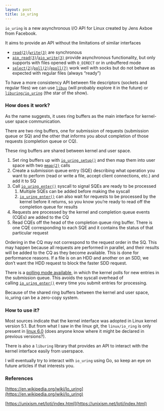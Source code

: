 ```yaml
---
layout: post
title: io_uring
---
```

`io_uring` is a new asynchronous I/O API for Linux created by Jens Axboe from Facebook.

It aims to provide an API without the limitations of similar interfaces

- [`read(2)`](https://man7.org/linux/man-pages/man2/read.2.html)/[`write(3)`](https://man7.org/linux/man-pages/man2/write.2.html) are synchronous
- [`aio_read(3)`](https://man7.org/linux/man-pages/man3/aio_read.3.html)/[`aio_write(3)`](https://man7.org/linux/man-pages/man3/aio_write.3.html) provide asynchronous functionality, but only supports with files opened with `O_DIRECT` or in unbuffered mode
- [`select(2)`](http://man7.org/linux/man-pages/man2/select.2.html)/[`poll(2)`](http://man7.org/linux/man-pages/man2/poll.2.html)/[`epoll(7)`](http://man7.org/linux/man-pages/man7/epoll.7.html) work well with socks but do not behave as expected with regular files (always “ready”)

To have a more consistency API between file descriptors (sockets and regular files) we can use [`libuv`](https://libuv.org/) (will probably explore it in the future) or [`liburing/io_uring`](https://github.com/axboe/liburing) (the star of the show).

### How does it work?

As the name suggests, it uses ring buffers as the main interface for kernel-user space communication.

There are two ring buffers, one for submission of requests (submission queue or SQ) and the other that informs you about completion of those requests (completion queue or CQ).

These ring buffers are shared between kernel and user space.

1. Set ring buffers up with [`io_uring_setup()`](https://unixism.net/loti/ref-iouring/io_uring_setup.html#c.io_uring_setup) and then map them into user space with two [`mmap(2)`](http://man7.org/linux/man-pages/man2/mmap.2.html) calls
2. Create a submission queue entry (SQE) describing what operation you want to perform (read or write a file, accept client connections, etc.) and add it to SQ
3. Call [`io_uring_enter()`](https://unixism.net/loti/ref-iouring/io_uring_enter.html#c.io_uring_enter) syscall to signal SQEs are ready to be processed
    1. Multiple SQEs can be added before making the syscall
    2. [`io_uring_enter()`](https://unixism.net/loti/ref-iouring/io_uring_enter.html#c.io_uring_enter) can also wait for requests to be processed by the kernel before it returns, so you know you’re ready to read off the completion queue for results
4. Requests are processed by the kernel and completion queue events (CQEs) are added to the CQ
5. Read CQEs off the head of the completion queue ring buffer. There is one CQE corresponding to each SQE and it contains the status of that particular request

Ordering in the CQ may not correspond to the request order in the SQ. This may happen because all requests are performed in parallel, and their results will be added to the CQ as they become available. This is done for performance reasons. If a file is on an HDD and another on an SDD, we don’t want the HDD request to block the faster SDD request.

There is a [polling mode available](https://unixism.net/loti/tutorial/sq_poll.html#sq-poll), in which the kernel polls for new entries in the submission queue. This avoids the syscall overhead of calling [`io_uring_enter()`](https://unixism.net/loti/ref-iouring/io_uring_enter.html#c.io_uring_enter) every time you submit entries for processing.

Because of the shared ring buffers between the kernel and user space, io_uring can be a zero-copy system.

### How to use it?

Most sources indicate that the kernel interface was adopted in Linux kernel version 5.1. But from what I saw in the linux git, the `linux/io_ring` is only present in [linux 6.0](https://github.com/torvalds/linux/tree/v6.0) (does anyone know where it might be declared in previous versions?).

There is also a `liburing` library that provides an API to interact with the kernel interface easily from userspace.

I will eventually try to interact with `io_uring` using Go, so keep an eye on future articles if that interests you.

### References

[https://en.wikipedia.org/wiki/Io_uring](https://en.wikipedia.org/wiki/Io_uring)

[https://unixism.net/loti/index.html](https://unixism.net/loti/index.html)